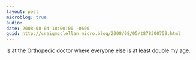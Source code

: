 ```yaml
---
layout: post
microblog: true
audio: 
date: 2008-08-04 18:00:00 -0600
guid: http://craigmcclellan.micro.blog/2008/08/05/t878300759.html
---
```

is at the Orthopedic doctor where everyone else is at least double my age.

